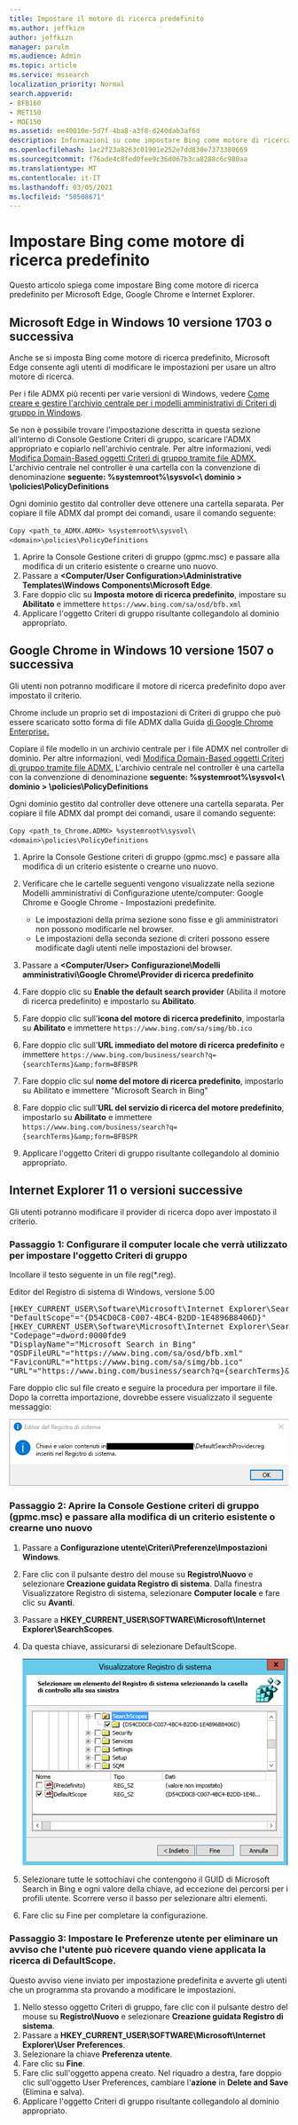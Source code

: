 ```yaml
---
title: Impostare il motore di ricerca predefinito
ms.author: jeffkizn
author: jeffkizn
manager: parulm
ms.audience: Admin
ms.topic: article
ms.service: mssearch
localization_priority: Normal
search.appverid:
- BFB160
- MET150
- MOE150
ms.assetid: ee40010e-5d7f-4ba8-a3f8-d240dab3af6d
description: Informazioni su come impostare Bing come motore di ricerca predefinito dell'organizzazione con Microsoft Search.
ms.openlocfilehash: 1ac2f23a8263c01901e252e7dd830e7373380669
ms.sourcegitcommit: f76ade4c8fed0fee9c36d067b3ca8288c6c980aa
ms.translationtype: MT
ms.contentlocale: it-IT
ms.lasthandoff: 03/05/2021
ms.locfileid: "50508671"
---
```

# <a name="make-bing-the-default-search-engine"></a>Impostare Bing come motore di ricerca predefinito
  
Questo articolo spiega come impostare Bing come motore di ricerca predefinito per Microsoft Edge, Google Chrome e Internet Explorer. 
  
## <a name="microsoft-edge-on-windows-10-version-1703-or-later"></a>Microsoft Edge in Windows 10 versione 1703 o successiva

Anche se si imposta Bing come motore di ricerca predefinito, Microsoft Edge consente agli utenti di modificare le impostazioni per usare un altro motore di ricerca.
  
Per i file ADMX più recenti per varie versioni di Windows, vedere [Come creare e gestire l'archivio centrale per i modelli amministrativi di Criteri di gruppo in Windows](https://support.microsoft.com/help/3087759/how-to-create-and-manage-the-central-store-for-group-policy-administra).
  
Se non è possibile trovare l'impostazione descritta in questa sezione all'interno di Console Gestione Criteri di gruppo, scaricare l'ADMX appropriato e copiarlo nell'archivio centrale. Per altre informazioni, vedi [Modifica Domain-Based oggetti Criteri di gruppo tramite file ADMX.](https://docs.microsoft.com/previous-versions/windows/it-pro/windows-vista/cc748955%28v%3dws.10%29) L'archivio centrale nel controller è una cartella con la convenzione di denominazione **seguente: %systemroot%\sysvol<\\ dominio \> \policies\PolicyDefinitions**
  
Ogni dominio gestito dal controller deve ottenere una cartella separata. Per copiare il file ADMX dal prompt dei comandi, usare il comando seguente:
  
 `Copy <path_to_ADMX.ADMX> %systemroot%\sysvol\<domain>\policies\PolicyDefinitions`
  
1. Aprire la Console Gestione criteri di gruppo (gpmc.msc) e passare alla modifica di un criterio esistente o crearne uno nuovo.
2. Passare a **&lt;Computer/User Configuration&gt;\Administrative Templates\Windows Components\Microsoft Edge**.
3. Fare doppio clic su **Imposta motore di ricerca predefinito**, impostare su **Abilitato** e immettere `https://www.bing.com/sa/osd/bfb.xml`
4. Applicare l'oggetto Criteri di gruppo risultante collegandolo al dominio appropriato.


## <a name="google-chrome-on-windows-10-version-1507-or-later"></a>Google Chrome in Windows 10 versione 1507 o successiva

Gli utenti non potranno modificare il motore di ricerca predefinito dopo aver impostato il criterio.
  
Chrome include un proprio set di impostazioni di Criteri di gruppo che può essere scaricato sotto forma di file ADMX dalla Guida [di Google Chrome Enterprise.](https://support.google.com/chrome/a/answer/187202)
  
Copiare il file modello in un archivio centrale per i file ADMX nel controller di dominio. Per altre informazioni, vedi [Modifica Domain-Based oggetti Criteri di gruppo tramite file ADMX.](https://docs.microsoft.com/previous-versions/windows/it-pro/windows-vista/cc748955%28v%3dws.10%29) L'archivio centrale nel controller è una cartella con la convenzione di denominazione **seguente: %systemroot%\sysvol<\\ dominio \> \policies\PolicyDefinitions**
  
Ogni dominio gestito dal controller deve ottenere una cartella separata. Per copiare il file ADMX dal prompt dei comandi, usare il comando seguente:
  
 `Copy <path_to_Chrome.ADMX> %systemroot%\sysvol\<domain>\policies\PolicyDefinitions`
  
1. Aprire la Console Gestione criteri di gruppo (gpmc.msc) e passare alla modifica di un criterio esistente o crearne uno nuovo.
2. Verificare che le cartelle seguenti vengono visualizzate nella sezione Modelli amministrativi di Configurazione utente/computer: Google Chrome e Google Chrome - Impostazioni predefinite.

    - Le impostazioni della prima sezione sono fisse e gli amministratori non possono modificarle nel browser.
    - Le impostazioni della seconda sezione di criteri possono essere modificate dagli utenti nelle impostazioni del browser.

3. Passare a **\<Computer/User\> Configurazione\Modelli amministrativi\Google Chrome\Provider di ricerca predefinito**
4. Fare doppio clic su **Enable the default search provider** (Abilita il motore di ricerca predefinito) e impostarlo su **Abilitato**.
5. Fare doppio clic sull'**icona del motore di ricerca predefinito**, impostarla su **Abilitato** e immettere `https://www.bing.com/sa/simg/bb.ico`
6. Fare doppio clic sull'**URL immediato del motore di ricerca predefinito** e immettere `https://www.bing.com/business/search?q={searchTerms}&amp;form=BFBSPR`
7. Fare doppio clic sul **nome del motore di ricerca predefinito**, impostarlo su Abilitato e immettere "Microsoft Search in Bing"
8. Fare doppio clic sull'**URL del servizio di ricerca del motore predefinito**, impostarlo su **Abilitato** e immettere `https://www.bing.com/business/search?q={searchTerms}&amp;form=BFBSPR`
9. Applicare l'oggetto Criteri di gruppo risultante collegandolo al dominio appropriato.

## <a name="internet-explorer-11-or-later"></a>Internet Explorer 11 o versioni successive

Gli utenti potranno modificare il provider di ricerca dopo aver impostato il criterio.
  
### <a name="step-1-configure-the-local-machine-that-will-be-used-to-set-the-gpo"></a>Passaggio 1: Configurare il computer locale che verrà utilizzato per impostare l'oggetto Criteri di gruppo

Incollare il testo seguente in un file reg(\*.reg).
  
Editor del Registro di sistema di Windows, versione 5.00
  
<pre>[HKEY_CURRENT_USER\Software\Microsoft\Internet Explorer\SearchScopes]
"DefaultScope"="{D54CD0C8-C007-4BC4-B2DD-1E4896B8406D}"
[HKEY_CURRENT_USER\Software\Microsoft\Internet Explorer\SearchScopes\{D54CD0C8-C007-4BC4-B2DD-1E4896B8406D}]
"Codepage"=dword:0000fde9
"DisplayName"="Microsoft Search in Bing"
"OSDFileURL"="https://www.bing.com/sa/osd/bfb.xml"
"FaviconURL"="https://www.bing.com/sa/simg/bb.ico"
"URL"="https://www.bing.com/business/search?q={searchTerms}&amp;form=BFBSPR"</pre>
  
Fare doppio clic sul file creato e seguire la procedura per importare il file. Dopo la corretta importazione, dovrebbe essere visualizzato il seguente messaggio:
  
![Messaggio importazione completata dell'Editor del Registro di sistema](media/ea3686b9-f6d7-481e-9a0d-2c96891bc501.png)
  
### <a name="step-2-open-the-group-policy-management-console-gpmcmsc-and-switch-to-editing-an-existing-policy-or-creating-a-new-one"></a>Passaggio 2: Aprire la Console Gestione criteri di gruppo (gpmc.msc) e passare alla modifica di un criterio esistente o crearne uno nuovo

1. Passare a **Configurazione utente\Criteri\Preferenze\Impostazioni Windows**.
2. Fare clic con il pulsante destro del mouse su **Registro\Nuovo** e selezionare **Creazione guidata Registro di sistema**. Dalla finestra Visualizzatore Registro di sistema, selezionare **Computer locale** e fare clic su **Avanti**.
3. Passare a **HKEY_CURRENT_USER\SOFTWARE\Microsoft\Internet Explorer\SearchScopes**.
4. Da questa chiave, assicurarsi di selezionare DefaultScope.

    ![Visualizzatore Registro di sistema con DefaultScope selezionato](media/ec5a450d-0cba-4e9c-acba-1a09e8e90bad.png)
5. Selezionare tutte le sottochiavi che contengono il GUID di Microsoft Search in Bing e ogni valore della chiave, ad eccezione dei percorsi per i profili utente. Scorrere verso il basso per selezionare altri elementi.
6. Fare clic su Fine per completare la configurazione.

### <a name="step-3-set-up-user-preferences-to-help-eliminate-a-warning-the-user-may-get-when-defaultscope-search-is-enforced"></a>Passaggio 3: Impostare le Preferenze utente per eliminare un avviso che l'utente può ricevere quando viene applicata la ricerca di DefaultScope.

Questo avviso viene inviato per impostazione predefinita e avverte gli utenti che un programma sta provando a modificare le impostazioni.
  
1. Nello stesso oggetto Criteri di gruppo, fare clic con il pulsante destro del mouse su **Registro\Nuovo** e selezionare **Creazione guidata Registro di sistema**.
2. Passare a **HKEY_CURRENT_USER\SOFTWARE\Microsoft\Internet Explorer\User Preferences**.
3. Selezionare la chiave **Preferenza utente**.
4. Fare clic su **Fine**.
5. Fare clic sull'oggetto appena creato. Nel riquadro a destra, fare doppio clic sull'oggetto User Preferences, cambiare l'**azione** in **Delete and Save** (Elimina e salva).
6. Applicare l'oggetto Criteri di gruppo risultante collegandolo al dominio appropriato.
